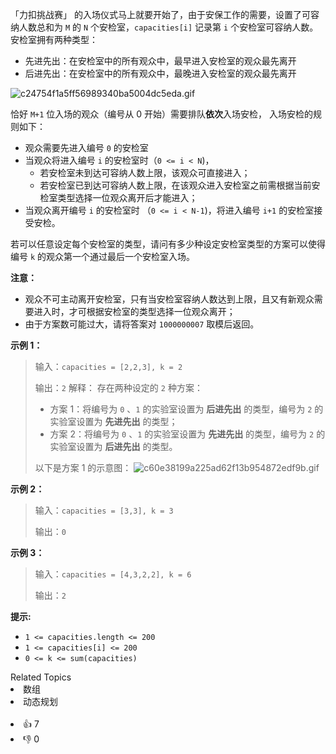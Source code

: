「力扣挑战赛」 的入场仪式马上就要开始了，由于安保工作的需要，设置了可容纳人数总和为 `M` 的 `N` 个安检室，`capacities[i]` 记录第 `i` 个安检室可容纳人数。安检室拥有两种类型：
- 先进先出：在安检室中的所有观众中，最早进入安检室的观众最先离开
- 后进先出：在安检室中的所有观众中，最晚进入安检室的观众最先离开

![c24754f1a5ff56989340ba5004dc5eda.gif](https://pic.leetcode-cn.com/1628843202-cdFPSt-c24754f1a5ff56989340ba5004dc5eda.gif)



恰好 `M+1` 位入场的观众（编号从 0 开始）需要排队**依次**入场安检， 入场安检的规则如下：
- 观众需要先进入编号 `0` 的安检室
- 当观众将进入编号 `i` 的安检室时（`0 <= i < N`)，
    - 若安检室未到达可容纳人数上限，该观众可直接进入；
    - 若安检室已到达可容纳人数上限，在该观众进入安检室之前需根据当前安检室类型选择一位观众离开后才能进入；
- 当观众离开编号 `i` 的安检室时 （`0 <= i < N-1`)，将进入编号 `i+1` 的安检室接受安检。

若可以任意设定每个安检室的类型，请问有多少种设定安检室类型的方案可以使得编号 `k` 的观众第一个通过最后一个安检室入场。


**注意：** 
- 观众不可主动离开安检室，只有当安检室容纳人数达到上限，且又有新观众需要进入时，才可根据安检室的类型选择一位观众离开；
- 由于方案数可能过大，请将答案对 `1000000007` 取模后返回。


**示例 1：**
> 输入：`capacities = [2,2,3], k = 2`
>
> 输出：`2`
> 解释：
> 存在两种设定的 `2` 种方案：
> - 方案 1：将编号为 `0` 、`1` 的实验室设置为 **后进先出** 的类型，编号为 `2` 的实验室设置为 **先进先出** 的类型；
> - 方案 2：将编号为 `0` 、`1` 的实验室设置为 **先进先出** 的类型，编号为 `2` 的实验室设置为 **后进先出** 的类型。
>
> 以下是方案 1 的示意图：
>![c60e38199a225ad62f13b954872edf9b.gif](https://pic.leetcode-cn.com/1628841618-bFKsnt-c60e38199a225ad62f13b954872edf9b.gif)



**示例 2：**
> 输入：`capacities = [3,3], k = 3`
>
> 输出：`0`

**示例 3：**
> 输入：`capacities = [4,3,2,2], k = 6`
>
> 输出：`2`

**提示:**
+ `1 <= capacities.length <= 200`
+ `1 <= capacities[i] <= 200`
+ `0 <= k <= sum(capacities)`
<div><div>Related Topics</div><div><li>数组</li><li>动态规划</li></div></div><br><div><li>👍 7</li><li>👎 0</li></div>